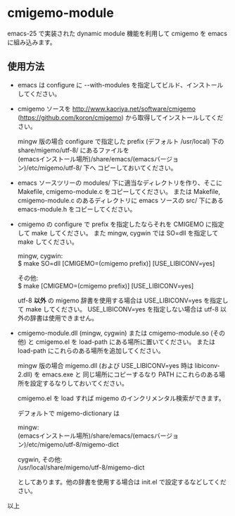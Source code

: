 ﻿# cmigemo-module

emacs-25 で実装された dynamic module 機能を利用して cmigemo を emacs に組み込みます。


## 使用方法

* emacs は configure に --with-modules を指定してビルド、インストールしてください。

* cmigemo ソースを http://www.kaoriya.net/software/cmigemo (https://github.com/koron/cmigemo)
  から取得してインストールしてください。

  mingw 版の場合 configure で指定した prefix (デフォルト /usr/local) 下の
  share/migemo/utf-8/ にあるファイルを  
  (emacsインストール場所)/share/emacs/(emacsバージョン)/etc/migemo/utf-8/ 下へ
  コピーしておいてください。

* emacs ソースツリーの modules/ 下に適当なディレクトリを作り、そこに Makefile, cmigemo-module.c をコピーしてください。
  または Makefile, cmigemo-module.c のあるディレクトリに emacs ソースの src/ 下にある emacs-module.h
  をコピーしてください。

* cmigemo の configure で prefix を指定したならそれを CMIGEMO に指定して make してください。
  また mingw, cygwin では SO=dll を指定して make してください。

  mingw, cygwin:  
    $ make SO=dll [CMIGEMO=(cmigemo prefix)] [USE_LIBICONV=yes]

  その他:  
    $ make [CMIGEMO=(cmigemo prefix)] [USE_LIBICONV=yes]

  utf-8 **以外** の migemo 辞書を使用する場合は USE_LIBICONV=yes を指定して make してください。
  USE_LIBICONV=yes を指定しない場合は utf-8 以外の辞書は使用できません。

* cmigemo-module.dll (mingw, cygwin) または cmigemo-module.so (その他) と cmigemo.el を
  load-path にある場所に置いてください。
  または load-path にこれらのある場所を追加してください。

  mingw 版の場合 migemo.dll (および USE_LIBICONV=yes 時は libiconv-2.dll) を emacs.exe と
  同じ場所にコピーするなり PATH にこれらのある場所を設定するなりしておいてください。

  cmigemo.el を load すれば migemo のインクリメンタル検索ができます。

  デフォルトで migemo-dictionary は

  mingw:  
    (emacsインストール場所)/share/emacs/(emacsバージョン)/etc/migemo/utf-8/migemo-dict

  cygwin, その他:  
    /usr/local/share/migemo/utf-8/migemo-dict

  としてあります。他の辞書を使用する場合は init.el で設定するなどしてください。


以上

